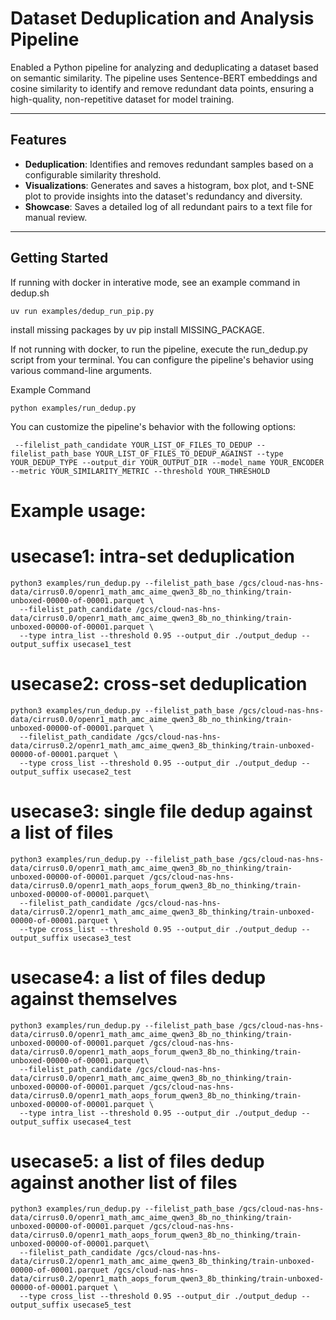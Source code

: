 # Dataset Deduplication and Analysis Pipeline

Enabled a Python pipeline for analyzing and deduplicating a dataset based on semantic similarity. The pipeline uses Sentence-BERT embeddings and cosine similarity to identify and remove redundant data points, ensuring a high-quality, non-repetitive dataset for model training.

***

## Features

- **Deduplication**: Identifies and removes redundant samples based on a configurable similarity threshold.
- **Visualizations**: Generates and saves a histogram, box plot, and t-SNE plot to provide insights into the dataset's redundancy and diversity.
- **Showcase**: Saves a detailed log of all redundant pairs to a text file for manual review.

***

## Getting Started

If running with docker in interative mode, see an example command in dedup.sh
```
uv run examples/dedup_run_pip.py
```
install missing packages by uv pip install MISSING_PACKAGE.

If not running with docker, to run the pipeline, execute the run_dedup.py script from your terminal. You can configure the pipeline's behavior using various command-line arguments.

Example Command
```
python examples/run_dedup.py
```


You can customize the pipeline's behavior with the following options:

```
 --filelist_path_candidate YOUR_LIST_OF_FILES_TO_DEDUP --filelist_path_base YOUR_LIST_OF_FILES_TO_DEDUP_AGAINST --type YOUR_DEDUP_TYPE --output_dir YOUR_OUTPUT_DIR --model_name YOUR_ENCODER --metric YOUR_SIMILARITY_METRIC --threshold YOUR_THRESHOLD
```


# Example usage:
# usecase1: intra-set deduplication
```
python3 examples/run_dedup.py --filelist_path_base /gcs/cloud-nas-hns-data/cirrus0.0/openr1_math_amc_aime_qwen3_8b_no_thinking/train-unboxed-00000-of-00001.parquet \
  --filelist_path_candidate /gcs/cloud-nas-hns-data/cirrus0.0/openr1_math_amc_aime_qwen3_8b_no_thinking/train-unboxed-00000-of-00001.parquet \
  --type intra_list --threshold 0.95 --output_dir ./output_dedup --output_suffix usecase1_test
```

# usecase2: cross-set deduplication
```
python3 examples/run_dedup.py --filelist_path_base /gcs/cloud-nas-hns-data/cirrus0.0/openr1_math_amc_aime_qwen3_8b_no_thinking/train-unboxed-00000-of-00001.parquet \
  --filelist_path_candidate /gcs/cloud-nas-hns-data/cirrus0.2/openr1_math_amc_aime_qwen3_8b_thinking/train-unboxed-00000-of-00001.parquet \
  --type cross_list --threshold 0.95 --output_dir ./output_dedup --output_suffix usecase2_test
```

# usecase3: single file dedup against a list of files
```
python3 examples/run_dedup.py --filelist_path_base /gcs/cloud-nas-hns-data/cirrus0.0/openr1_math_amc_aime_qwen3_8b_no_thinking/train-unboxed-00000-of-00001.parquet /gcs/cloud-nas-hns-data/cirrus0.0/openr1_math_aops_forum_qwen3_8b_no_thinking/train-unboxed-00000-of-00001.parquet\
  --filelist_path_candidate /gcs/cloud-nas-hns-data/cirrus0.2/openr1_math_amc_aime_qwen3_8b_thinking/train-unboxed-00000-of-00001.parquet \
  --type cross_list --threshold 0.95 --output_dir ./output_dedup --output_suffix usecase3_test
```

# usecase4: a list of files dedup against themselves
```
python3 examples/run_dedup.py --filelist_path_base /gcs/cloud-nas-hns-data/cirrus0.0/openr1_math_amc_aime_qwen3_8b_no_thinking/train-unboxed-00000-of-00001.parquet /gcs/cloud-nas-hns-data/cirrus0.0/openr1_math_aops_forum_qwen3_8b_no_thinking/train-unboxed-00000-of-00001.parquet\
  --filelist_path_candidate /gcs/cloud-nas-hns-data/cirrus0.0/openr1_math_amc_aime_qwen3_8b_no_thinking/train-unboxed-00000-of-00001.parquet /gcs/cloud-nas-hns-data/cirrus0.0/openr1_math_aops_forum_qwen3_8b_no_thinking/train-unboxed-00000-of-00001.parquet \
  --type intra_list --threshold 0.95 --output_dir ./output_dedup --output_suffix usecase4_test
```

# usecase5: a list of files dedup against another list of files
```
python3 examples/run_dedup.py --filelist_path_base /gcs/cloud-nas-hns-data/cirrus0.0/openr1_math_amc_aime_qwen3_8b_no_thinking/train-unboxed-00000-of-00001.parquet /gcs/cloud-nas-hns-data/cirrus0.0/openr1_math_aops_forum_qwen3_8b_no_thinking/train-unboxed-00000-of-00001.parquet\
  --filelist_path_candidate /gcs/cloud-nas-hns-data/cirrus0.2/openr1_math_amc_aime_qwen3_8b_thinking/train-unboxed-00000-of-00001.parquet /gcs/cloud-nas-hns-data/cirrus0.2/openr1_math_aops_forum_qwen3_8b_thinking/train-unboxed-00000-of-00001.parquet \
  --type cross_list --threshold 0.95 --output_dir ./output_dedup --output_suffix usecase5_test
```
